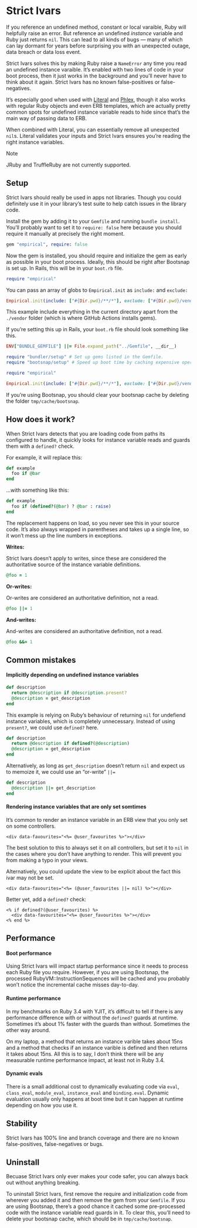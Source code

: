 # Strict Ivars

If you reference an undefined method, constant or local varaible, Ruby will helpfully raise an error. But reference an undefined _instance_ variable and Ruby just returns `nil`. This can lead to all kinds of bugs — many of which can lay dormant for years before surprising you with an unexpected outage, data breach or data loss event.

Strict Ivars solves this by making Ruby raise a `NameError` any time you read an undefined instance varaible. It’s enabled with two lines of code in your boot process, then it just works in the background and you’ll never have to think about it again. Strict Ivars has no known false-positives or false-negatives.

It’s especially good when used with [Literal](https://literal.fun) and [Phlex](https://www.phlex.fun), though it also works with regular Ruby objects and even ERB templates, which are actually pretty common spots for undefined instance variable reads to hide since that’s the main way of passing data to ERB.

When combined with Literal, you can essentially remove all unexpected `nil`s. Literal validates your inputs and Strict Ivars ensures you’re reading the right instance variables.

> [!NOTE]
> JRuby and TruffleRuby are not currently supported.

## Setup

Strict Ivars should really be used in apps not libraries. Though you could definitely use it in your library’s test suite to help catch issues in the library code.

Install the gem by adding it to your `Gemfile` and running `bundle install`. You’ll probably want to set it to `require: false` here because you should require it manually at precisely the right moment.

```ruby
gem "empirical", require: false
```

Now the gem is installed, you should require and initialize the gem as early as possible in your boot process. Ideally, this should be right after Bootsnap is set up. In Rails, this will be in your `boot.rb` file.

```ruby
require "empirical"
```

You can pass an array of globs to `Empirical.init` as `include:` and `exclude:`

```ruby
Empirical.init(include: ["#{Dir.pwd}/**/*"], exclude: ["#{Dir.pwd}/vendor/**/*"])
```

This example include everything in the current directory apart from the `./vendor` folder (which is where GitHub Actions installs gems).

If you’re setting this up in Rails, your `boot.rb` file should look something like this.

```ruby
ENV["BUNDLE_GEMFILE"] ||= File.expand_path("../Gemfile", __dir__)

require "bundler/setup" # Set up gems listed in the Gemfile.
require "bootsnap/setup" # Speed up boot time by caching expensive operations.

require "empirical"

Empirical.init(include: ["#{Dir.pwd}/**/*"], exclude: ["#{Dir.pwd}/vendor/**/*"])
```

If you’re using Bootsnap, you should clear your bootsnap cache by deleting the folder `tmp/cache/bootsnap`.

## How does it work?

When Strict Ivars detects that you are loading code from paths its configured to handle, it quickly looks for instance variable reads and guards them with a `defined?` check.

For example, it will replace this:

```ruby
def example
  foo if @bar
end
```

...with something like this:

```ruby
def example
  foo if (defined?(@bar) ? @bar : raise)
end
```

The replacement happens on load, so you never see this in your source code. It’s also always wrapped in parentheses and takes up a single line, so it won’t mess up the line numbers in exceptions.

**Writes:**

Strict Ivars doesn’t apply to writes, since these are considered the authoritative source of the instance variable definitions.

```ruby
@foo = 1
```

**Or-writes:**

Or-writes are considered an authoritative definition, not a read.

```ruby
@foo ||= 1
```

**And-writes:**

And-writes are considered an authoritative definition, not a read.

```ruby
@foo &&= 1
```

## Common mistakes

#### Implicitly depending on undefined instance variables

```ruby
def description
  return @description if @description.present?
  @description = get_description
end
```

This example is relying on Ruby’s behaviour of returning `nil` for undefiend instance variables, which is completely unnecessary. Instead of using `present?`, we could use `defined?` here.

```ruby
def description
  return @description if defined?(@description)
  @description = get_description
end
```

Alternatively, as long as `get_description` doesn’t return `nil` and expect us to memoize it, we could use an “or-write” `||=`

```ruby
def description
  @description ||= get_description
end
```

#### Rendering instance variables that are only set somtimes

It’s common to render an instance variable in an ERB view that you only set on some controllers.

```erb
<div data-favourites="<%= @user_favourites %>"></div>
```

The best solution to this to always set it on all controllers, but set it to `nil` in the cases where you don’t have anything to render. This will prevent you from making a typo in your views.

Alternatively, you could update the view to be explicit about the fact this ivar may not be set.

```erb
<div data-favourites="<%= (@user_favourites ||= nil) %>"></div>
```

Better yet, add a `defined?` check:

```erb
<% if defined?(@user_favourites) %>
  <div data-favourites="<%= @user_favourites %>"></div>
<% end %>
```

## Performance

#### Boot performance

Using Strict Ivars will impact startup performance since it needs to process each Ruby file you require. However, if you are using Bootsnap, the processed RubyVM::InstructionSequences will be cached and you probably won’t notice the incremental cache misses day-to-day.

#### Runtime performance

In my benchmarks on Ruby 3.4 with YJIT, it’s difficult to tell if there is any performance difference with or without the `defined?` guards at runtime. Sometimes it’s about 1% faster with the guards than without. Sometimes the other way around.

On my laptop, a method that returns an instance varible takes about 15ns and a method that checks if an instance varible is defined and then returns it takes about 15ns. All this is to say, I don’t think there will be any measurable runtime performance impact, at least not in Ruby 3.4.

#### Dynamic evals

There is a small additional cost to dynamically evaluating code via `eval`, `class_eval`, `module_eval`, `instance_eval` and `binding.eval`. Dynamic evaluation usually only happens at boot time but it can happen at runtime depending on how you use it.

## Stability

Strict Ivars has 100% line and branch coverage and there are no known false-positives, false-negatives or bugs.

## Uninstall

Becuase Strict Ivars only ever makes your code safer, you can always back out without anything breaking.

To uninstall Strict Ivars, first remove the require and initialization code from wherever you added it and then remove the gem from your `Gemfile`. If you are using Bootsnap, there’s a good chance it cached some pre-processed code with the instance variable read guards in it. To clear this, you’ll need to delete your bootsnap cache, which should be in `tmp/cache/bootsnap`.
